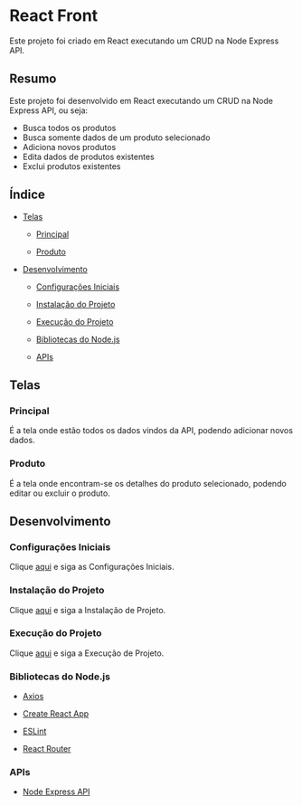 # React Front

Este projeto foi criado em React executando um CRUD na Node Express API.

## Resumo

Este projeto foi desenvolvido em React executando um CRUD na Node Express API, ou seja:

- Busca todos os produtos
- Busca somente dados de um produto selecionado
- Adiciona novos produtos
- Edita dados de produtos existentes
- Exclui produtos existentes

## Índice

- [Telas](#telas)

  - [Principal](#principal)
  
  - [Produto](#produto)

- [Desenvolvimento](#desenvolvimento)

  - [Configurações Iniciais](#configurações-iniciais)

  - [Instalação do Projeto](#instalação-do-projeto)
  
  - [Execução do Projeto](#execução-do-projeto)

  - [Bibliotecas do Node.js](#bibliotecas-do-nodejs)

  - [APIs](#apis)

## Telas

### Principal

É a tela onde estão todos os dados vindos da API, podendo adicionar novos dados.

### Produto

É a tela onde encontram-se os detalhes do produto selecionado, podendo editar ou excluir o produto.

## Desenvolvimento

### Configurações Iniciais

Clique [aqui](https://github.com/osvaldokalvaitir/projects-settings/blob/master/README.md) e siga as Configurações Iniciais.

### Instalação do Projeto

Clique [aqui](https://github.com/osvaldokalvaitir/projects-settings/blob/master/nodejs/nodejs.md) e siga a Instalação de Projeto.

### Execução do Projeto

Clique [aqui](https://github.com/osvaldokalvaitir/projects-settings/blob/master/nodejs/libs/create-react-app.md) e siga a Execução de Projeto.

### Bibliotecas do Node.js

- [Axios](https://github.com/osvaldokalvaitir/projects-settings/blob/master/nodejs/libs/axios.md)

- [Create React App](https://github.com/osvaldokalvaitir/projects-settings/blob/master/nodejs/libs/create-react-app.md)

- [ESLint](https://github.com/osvaldokalvaitir/projects-settings/blob/master/nodejs/libs/eslint.md)

- [React Router](https://github.com/osvaldokalvaitir/projects-settings/blob/master/nodejs/libs/react-router.md)

### APIs

- [Node Express API](https://github.com/osvaldokalvaitir/node-express-api)

